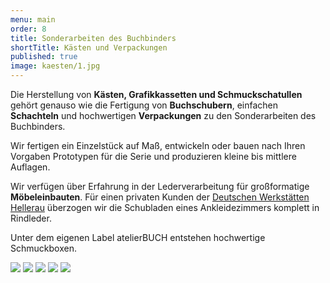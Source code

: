 ```yaml
---
menu: main
order: 8
title: Sonderarbeiten des Buchbinders
shortTitle: Kästen und Verpackungen
published: true
image: kaesten/1.jpg
---
```

Die Herstellung von **Kästen, Grafikkassetten und Schmuckschatullen** gehört genauso wie die Fertigung von **Buchschubern**, einfachen **Schachteln** und hochwertigen **Verpackungen** zu den Sonderarbeiten des Buchbinders.

Wir fertigen ein Einzelstück auf Maß, entwickeln oder bauen nach Ihren Vorgaben Prototypen für die Serie und produzieren kleine bis mittlere Auflagen.

Wir verfügen über Erfahrung in der Lederverarbeitung für großformatige **Möbeleinbauten**. Für einen privaten Kunden der [Deutschen Werkstätten Hellerau](https://www.dwh.de) überzogen wir die Schubladen eines Ankleidezimmers komplett in Rindleder.

Unter dem eigenen Label atelierBUCH entstehen hochwertige Schmuckboxen.

![](kaesten/2.jpg)
![](kaesten/3.jpg)
![](kaesten/4.jpg)
![](kaesten/5.jpg)
![](kaesten/6.jpg)
